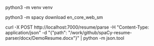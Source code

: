 python3 -m venv venv

python3 -m spacy download en_core_web_sm

curl -X POST http://localhost:7000/resume/parse -H "Content-Type: application/json" -d "{\"path\": \"/work/github/spaCy-resume-parser/docx/DemoResume.docx\"}" | python -m json.tool
